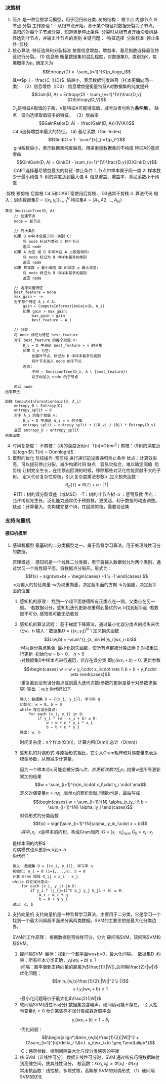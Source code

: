 ### 决策树
1. 简介
	是一种监督学习模型，用于回归和分类.
	树的结构：
		根节点
		内部节点
		叶节点
		分裂
	工作原理：
		·	从根节点开始，基于某个特征将数据分裂为子节点。
		· 递归的对每个子节点分裂，知道满足停止条件
		·分裂时从根节点开始沿着树路径达到叶节点，并输出叶节点的类别
	关键问题：
		·特征选择
		·分裂标准
		·停止条件
		·剪枝
2. 核心算法
·特征选择和分裂标准
	依靠信息增益，增益率，基尼指数选择最佳特征进行分裂。
	(1) 信息熵
		衡量数据集的混乱程度，对数据集D，类别为K，每类概率为$p_i$, 熵定义为
		$$Entropy(D) = -\sum_{i=1}^{K}p_ilogp_i$$
		其中$p_i = \frac{C_i}{D}$ ,熵越小，表示数据纯度越高（样本更偏向同一类）
	（2）信息增益（ID3）
		信息增益是衡量特征A对数据集的纯度提升
		$$Gain(D, A) = Entropy(D) - \sum_{v=1}^{V}\frac{D_v}{D}Entropy(D_V)$$
		$D_v$是特征A取值的子集，V是特征A可能得取值，减号后者也称为**条件熵** 。
		缺点：偏向选择取值较多的特征。
	（3）增益率
	$$GainRatio(D, A) = \frac{Gain(D, A)}{IV(A)}$$
	    C4.5选择增益率最大的特征。
	   (4) 基尼系数（Gini Index)
	   $$Gini(D) = 1 - \sum^{k}_{i=1}p_i^2$$
	   ·gini系数越小，表示数据集纯度越高，用来衡量数据集的不纯度
	   特征A的基尼增益
	   $$GiniGain(D, A) = Gini(D) - \sum_{v=1}^{V}\frac{D_v}{D}Gini(D_v)$$
	   ·CART选择基尼增益最大的特征
·停止条件
	   1. 节点中样本属于同一类
	   2. 样本数少于最小阈值
	   3. 树的深度达到最大值
	   4. 信息增益、增益率、基尼系数小于阈值

·剪枝
	预剪枝
	后剪枝
	C4.5和CART常使用后剪枝，ID3通常不剪枝
3. 算法代码
输入：训练数据集$D=\{(x_i,y_i)\}^{N}_{i=1}$        特征集$A = \{A_1, A2, ..., A_m\}$

```text
算法 DecisionTree(D, A)
    // 创建节点
    node ← 新节点

    // 终止条件
    如果 D 中样本全属于同一类别 C:
        将 node 标记为类别 C 的叶节点
        返回 node
    如果 A 为空 或 D 中样本在 A 上取值相同:
        将 node 标记为 D 中样本最多的类别
        返回 node
    如果 样本数 < 最小阈值 或 树深度 ≥ 最大深度:
        将 node 标记为 D 中样本最多的类别
        返回 node

    // 选择最佳特征
    best_feature ← None
    max_gain ← -∞
    对于每个特征 A_i ∈ A:
        gain ← ComputeInformationGain(D, A_i)
        如果 gain > max_gain:
            max_gain ← gain
            best_feature ← A_i

    // 分裂
    将 node 标记为特征 best_feature
    对于 best_feature 的每个取值 v:
        D_v ← D 中满足 best_feature = v 的子集
        如果 D_v 为空:
            创建叶节点，标记为 D 中样本最多的类别
            将叶节点加入 node 的子节点
        否则:
            子树 ← DecisionTree(D_v, A \ {best_feature})
            将子树加入 node 的子节点

    返回 node
结束算法

函数 ComputeInformationGain(D, A_i)
    entropy_D ← Entropy(D)
    entropy_split ← 0
    对于 A_i 的每个取值 v:
        D_v ← D 中满足 A_i = v 的子集
        entropy_split ← entropy_split + (|D_v| / |D|) * Entropy(D_v)
    返回 entropy_D - entropy_split
结束函数
```
4. 时间复杂度：
	不剪枝：（树的深度近似n）T(n)=O($mn^2$ )
	剪枝：（$树的深度近似 logn  $\\ T(n) = O(mnlogn)$ 
5. 模型的优化
  剪枝操作
	·预剪枝
		进行递归前设置递归终止条件
		优点：计算效率高，可以提前停止分裂，减少构建时间
		缺点：容易欠拟合，难以确定阈值
	·后剪枝
		让树完全生长，在往顶点回溯的时候，移除那些对泛化性能贡献不大的子树。
		定义代价复杂性剪枝，引入复杂度乘法参数$\alpha$ ,定义损失函数：$$R_\alpha(T) = R(T) + \alpha\cdot|T|$$
		   ·R(T)：树的误分裂误差（或MSE）
		   ·T：树的叶节点树
		   ·$\alpha$ ：惩罚系数
		优点：允许树优先生长，泛化能力通常优于预剪枝，更灵活，利于数据的动态调整。
			缺点：计算量大，先构建完整个树，在回溯剪枝，需要验证集
### 支持向量机
#### 感知机模型
1. 感知机模型
	最基础的二分类模型之一，属于监督学习算法，用于处理线性可分的数据。

	原理概述：
	 感知机是一个线性二分类器，用于将输入数据划分为两个类别，通过学习一个线性超平面，将数据点分隔开。形式为：$$f(x) = sign(wx+b) = 
	\begin{cases}
	+1  \\
	-1
	\end{cases}
	$$
		·x为输入的特征向量
		·w为权重向量，决定超平面的方向
		·b为偏置，决定超平面的位置
	
	1. 感知机的原理：
		找到一个超平面使得所有正类点在一侧，父类点在另一侧。
		·若数据可分，感知机迭代更新权重得到最优的w, b找到超平面
		·若数据不可分, 感知机可能无法收敛
	
	2. 感知机的算法流程：
		基于梯度下降算法，通过最小化误分类点的损失来优化w，b
		输入：数据集$D=\{ (x_i, y_i) \}^N$ 
		1.定义损失函数$$L(w,b) = -\sum^{}_{x_i\in M }y_i(wx_i+b)$$
			·M为误分类点集合
			·最小化损失函数，使所有点都被分类正确
		2.对权重进行更新
		·初始化w = b = 0， $\eta  > 0$    
		·对数据集D中样本点进行遍历，若存在误分类 即$y_i(wx_i+b)$ < 0, 更新参数$$\begin{cases}
		    w = w +  y_i\cdot x_i\cdot \eta \\
		    b = b +  y_i\cdot \eta 
		\end{cases}$$
		·重复直到没有误分类点或到最大迭代次数(参数的更新是基于对参数求偏导)
		输出 ：w,b
		伪代码如下
		```text
		输入: 数据集 D = {(x_i, y_i)}, 学习率 η
		初始化: w = 0, b = 0
		while 存在误分类点:
		    for each (x_i, y_i) in D:
		        if y_i * (w · x_i + b) ≤ 0:
		            w ← w + η * y_i * x_i
		            b ← b + η * y_i
		输出: w, b
		```
		时间复杂度：n个样本(O(n))，计算内积(O(m)),总计（O(mn)）
	
	3. 感知机的对偶形式
		与原始形式相比，它引入Gram矩阵和对偶变量来表达模型参数，从而减少计算量。
	
		因为一个样本点$x_i$可能会被分类$n_i次，总更新次数为\sum_in_i$ ,权重w是所有更新累加的结果$$w = \sum_{i=1}^{n}n_i\cdot x_i\cdot y_i \cdot \eta$$ 定义对偶变量$\alpha = n_i\eta_i$ ,表示$x_i$的累积贡献,同理b也是，最后写成$$\begin{cases}
		w = \sum_{i=1}^{N} \alpha_ix_iy_i \\
		b = \sum_{i=1}^{N} \alpha_iy_i
		\end{cases}$$
		对偶形式的分类函数$$f(x) = sign(\sum_{i=1}^{N}\alpha_iy_ix_i\cdot x + b)$$
		·$其中,x_i\cdot x$是样本的内积，构成Gram矩阵
		·G = $[x_i\cdot x_j]_{nxn},G_{ij} = x_i\cdot x_j$ 
	
	是样本间的内积$	
		对偶模式也从更新w,b到$\alpha, b$  
		伪代码：
	```pseudo
	输入: 数据集 D = {(x_i, y_i)}, 学习率 η
	初始化: α_i = 0 (i=1,...,n), b = 0
	计算 Gram 矩阵 G_ij = x_i · x_j
	while 存在误分类点:
	    for each (x_i, y_i) in D:
	        if y_i * (∑_{j=1}^n α_j y_j G_ji + b) ≤ 0:
	            α_i ← α_i + η
	            b ← b + η y_i
	输出: α, b
	```
2. 支持向量机
	支持向量机是一种监督学习算法，主要用于二分类，它是学习一个找到一个最大间隔超平面来分离两类数据。SVM的主要思想是最大化分类边界。

	SVM的工作原理：
	根据数据是否线性可分，分为 硬间隔SVM，软间隔SVM和核SVM。
	1. 硬间隔SVM
	   ·目标：找到一个超平面wx+b=0，最大化间隔。
	   ·数据集D
	   ·约束：所有样本分类正确，$y_i(wx_i+b) \geq 1$   
	   ·间隔：超平面到支持向量的距离为$\frac{1}{|W|},总间隔\frac{2}{|w|}$ 
	   ·优化问题：$$min_{w,b}\frac{1}{2}||W||^2 \\ {}$$$$s.t. y_i(wx_i+b) \geq 1$$·最小化问题等价于最大化$\frac{2}{|W|}$ 
	2. 软间隔SVM(线性不可分)
	      数据集包含噪声，硬间隔可能不存在。
	    ·引入松弛变量$\delta_i\geq 0$ 允许某些样本误分类或靠近超平面$$y_i(wx_i+b) \geq 1 - \delta_i$$·优化问题：$$\begin{align*}&min_{w,b}\frac{1}{2}||W||^2 + C\sum_{i=1}^{n}\delta_i \\&s.t. y_i(wx_i+b) \geq 1\end{align*}$$·C：惩罚参数，控制间隔最大化与误分类惩罚的平衡
	3. 核 SVM（非线性可分）
	   数据非线性可分时，SVM 通过核技巧将数据映射到高维空间，使其线性可分。
	   核函数：$k(x_i,x_j) = \Phi(x_i)\cdot \Phi(x_j)$   
	   常用核函数：线性核，多项式核，高斯核
	SVM的对偶形式
	（1）硬间隔SVM的优化
		
	















































